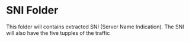 # SNI Folder

This folder will contains extracted SNI (Server Name Indication).
The SNI will also have the five tupples of the traffic
